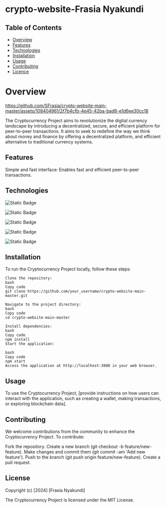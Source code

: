 # crypto-website-Frasia Nyakundi

## Table of Contents

- [Overview](#overview)
- [Features](#features)
- [Technologies](#technologies)
- [Installation](#Installation)
- [Usage](#usage)
- [Contributing](#contributing)
- [Licence](#licence)

# Overview

https://github.com/SFrasia/crypto-website-main-master/assets/108404961/2f7b4cfb-4e45-42ba-bad8-e1d6ee30cc18

The Cryptocurrency Project aims to revolutionize the digital currency landscape by introducing a decentralized, secure, and efficient platform for peer-to-peer transactions. It aims to seek to redefine the way we think about money and finance by offering a decentralized platform, and efficient alternative to traditional currency systems.

## Features

Simple and fast interface: Enables fast and efficient peer-to-peer transactions.

## Technologies

![Static Badge](https://img.shields.io/badge/Adobe%20Illustrator-FF9A00?style=for-the-badge&logo=Adobe%20Illustrator&labelColor=black)

![Static Badge](https://img.shields.io/badge/Canva-00C4CC?style=for-the-badge&logo=Canva&labelColor=black)

![Static Badge](https://img.shields.io/badge/HTML5-E34F26?style=for-the-badge&logo=HTML5&labelColor=black)

![Static Badge](https://img.shields.io/badge/CSS3-1572B6?style=for-the-badge&logo=CSS3&labelColor=black)

![Static Badge](https://img.shields.io/badge/Javascript-F7DF1E?style=for-the-badge&logo=Javascript&labelColor=black)

## Installation

To run the Cryptocurrency Project locally, follow these steps:

```
Clone the repository:
bash
Copy code
git clone https://github.com/your_username/crypto-website-main-master.git
```

```
Navigate to the project directory:
bash
Copy code
cd crypto-website-main-master
```

```
Install dependencies:
bash
Copy code
npm install
Start the application:
```

```
bash
Copy code
npm start
Access the application at http://localhost:3000 in your web browser.
```

## Usage

To use the Cryptocurrency Project, [provide instructions on how users can interact with the application, such as creating a wallet, making transactions, or exploring blockchain data].

## Contributing

We welcome contributions from the community to enhance the Cryptocurrency Project. To contribute:

Fork the repository.
Create a new branch (git checkout -b feature/new-feature).
Make changes and commit them (git commit -am 'Add new feature').
Push to the branch (git push origin feature/new-feature).
Create a pull request.

## License

Copyright (c) [2024] [Frasia Nyakundi]

The Cryptocurrency Project is licensed under the MIT License.
